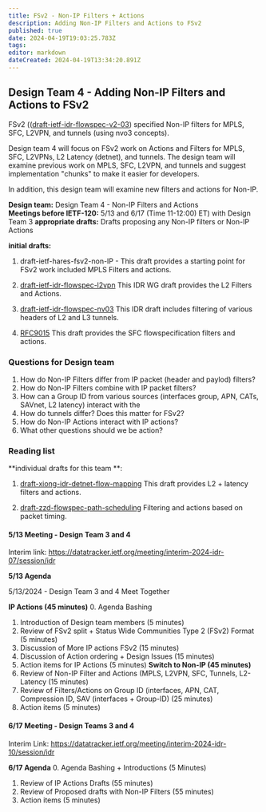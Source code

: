 ```yaml
---
title: FSv2 - Non-IP Filters + Actions 
description: Adding Non-IP Filters and Actions to FSv2 
published: true
date: 2024-04-19T19:03:25.783Z
tags: 
editor: markdown
dateCreated: 2024-04-19T13:34:20.891Z
---
```


## Design Team 4 -  Adding Non-IP Filters and Actions to FSv2 

FSv2 (([draft-ietf-idr-flowspec-v2-03](https://datatracker.ietf.org/doc/draft-ietf-idr-flowspec-v2/)) specified Non-IP filters for MPLS, SFC, L2VPN, and tunnels (using nvo3 concepts). 

Design team 4 will focus on FSv2 work on Actions and Filters for MPLS, SFC, L2VPNs, L2 Latency (detnet), and tunnels.  The design team will examine previous work on MPLS, SFC, L2VPN, and tunnels and suggest implementation "chunks" to make it easier for developers. 

In addition, this design team will examine new filters and actions for Non-IP. 


**Design team:** Design Team 4 - Non-IP Filters and Actions    
**Meetings before IETF-120:** 5/13 and 6/17 (Time 11-12:00) ET) with Design Team 3 
**appropriate drafts:** Drafts proposing any Non-IP filters or Non-IP Actions 

**initial drafts:**  
1. draft-ietf-hares-fsv2-non-IP - This draft provides a starting point for FSv2 work included MPLS Filters and actions. 
  
2. [draft-ietf-idr-flowspec-l2vpn](/group/idr/implementations/draft-ietf-idr-flowspec-l2vpn) 
This IDR WG draft provides the L2 Filters and Actions. 

3. [draft-ietf-idr-flowspec-nv03](https://datatracker.ietf.org/doc/draft-ietf-idr-flowspec-nvo3/) 
  This IDR draft includes filtering of various headers of 
  L2 and L3 tunnels.  

4. [RFC9015](https://datatracker.ietf.org/doc/rfc9015/)
This draft provides the SFC flowspecification filters and actions. 


### Questions for Design team 
1. How do Non-IP Filters differ from IP packet (header and paylod) filters? 
2. How do Non-IP Filters combine with IP packet filters? 
3. How can a Group ID from various sources (interfaces group, APN, CATs, SAVnet, L2 latency) interact with the 
4. How do tunnels differ?  Does this matter for FSv2? 
5. How do Non-IP Actions interact with IP actions? 
6. What other questions should we be action? 

### Reading list  

**individual drafts for this team **:
1. [draft-xiong-idr-detnet-flow-mapping](https://datatracker.ietf.org/doc/draft-xiong-idr-detnet-flow-mapping/) 
This draft provides L2 + latency filters and actions. 

2. [draft-zzd-flowspec-path-scheduling](https://datatracker.ietf.org/doc/draft-zzd-idr-flowspec-path-scheduling/)
Filtering and actions based on packet timing. 


#### 5/13 Meeting - Design Team 3 and 4
Interim link: https://datatracker.ietf.org/meeting/interim-2024-idr-07/session/idr
 
**5/13 Agenda**

5/13/2024  - Design Team 3 and 4 Meet Together 

**IP Actions (45 minutes)**
0. Agenda Bashing
1. Introduction of Design team members (5 minutes)
2. Review of FSv2 split + Status Wide Communities Type 2 (FSv2) Format (5 minutes)
3. Discussion of More IP actions FSv2 (15 minutes)
4. Discussion of Action ordering + Design Issues (15 minutes)
5. Action items for IP Actions (5 minutes) 
**Switch to Non-IP (45 minutes)** 
6. Review of Non-IP Filter and Actions (MPLS, L2VPN, SFC, Tunnels, L2-Latency (15 minutes) 
7. Review of Filters/Actions on Group ID (interfaces, APN, CAT, Compression ID, SAV (interfaces + Group-ID) (25 minutes) 
8. Action items (5 minutes) 

#### 6/17 Meeting - Design Teams 3 and 4 

Interim Link: https://datatracker.ietf.org/meeting/interim-2024-idr-10/session/idr

**6/17 Agenda**
0. Agenda Bashing + Introductions (5 Minutes) 
1. Review of IP Actions Drafts (55 minutes)
2. Review of Proposed drafts with Non-IP Filters (55 minutes)
3. Action items (5 minutes) 
 